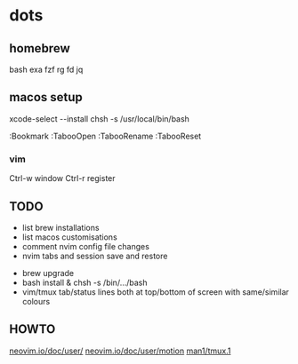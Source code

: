 # dots

## homebrew
bash
exa
fzf
rg
fd
jq

## macos setup
xcode-select --install
chsh -s /usr/local/bin/bash

:Bookmark <name>
:TabooOpen <tabname>
:TabooRename <tabname>
:TabooReset

### vim
Ctrl-w     window
Ctrl-r     register

## TODO
- list brew installations
- list macos customisations
- comment nvim config file changes
- nvim tabs and session save and restore
+ brew upgrade
+ bash install & chsh -s /bin/.../bash
+ vim/tmux tab/status lines both at top/bottom of screen with same/similar colours

## HOWTO
[neovim.io/doc/user/](https://neovim.io/doc/user/)
[neovim.io/doc/user/motion](https://neovim.io/doc/user/motion.html)
[man1/tmux.1](http://man.openbsd.org/OpenBSD-current/man1/tmux.1)


